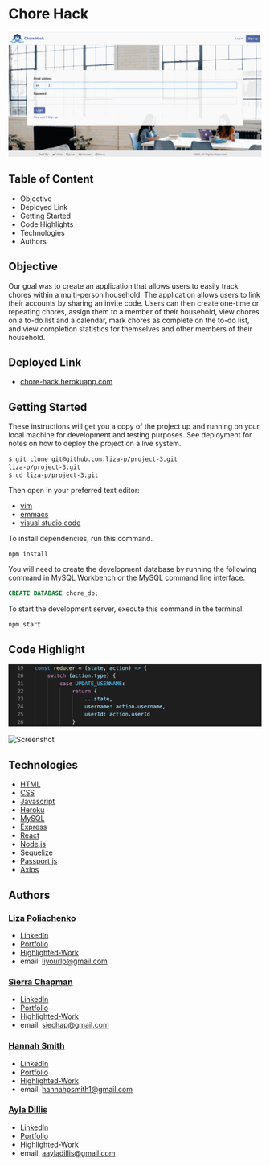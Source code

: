 # Chore Hack


![Web Screenshot](./client/public/img/WireFrame1.gif)


## Table of Content
- Objective
- Deployed Link
- Getting Started
- Code Highlights
- Technologies
- Authors

## Objective

Our goal was to create an application that allows users to easily track chores within a multi-person household. The application allows users to link their accounts by sharing an invite code. Users can then create one-time or repeating chores, assign them to a member of their household, view chores on a to-do list and a calendar, mark chores as complete on the to-do list, and view completion statistics for themselves and other members of their household.

## Deployed Link

* [chore-hack.herokuapp.com](https://chore-hack.herokuapp.com/)

## Getting Started
These instructions will get you a copy of the project up and running on your local machine for development and testing purposes. See deployment for notes on how to deploy the project on a live system.

```
$ git clone git@github.com:liza-p/project-3.git
liza-p/project-3.git
$ cd liza-p/project-3.git
```

Then open in your preferred text editor:
- [vim](https://www.vim.org/) 
- [emmacs](https://www.gnu.org/software/emacs/)
- [visual studio code](https://code.visualstudio.com/) 

To install dependencies, run this command.

```
npm install
```

You will need to create the development database by running the following command in MySQL Workbench or the MySQL command line interface.

```SQL
CREATE DATABASE chore_db;
```

To start the development server, execute this command in the terminal.

```
npm start
```

## Code Highlight


![Screenshot](./client/public/img/reducer.png)


![Screenshot]()



## Technologies
* [HTML](https://developer.mozilla.org/en-US/docs/Web/HTML)
* [CSS](https://developer.mozilla.org/en-US/docs/Web/CSS)
* [Javascript](https://developer.mozilla.org/en-US/docs/Web/JavaScrip)
* [Heroku](https://www.heroku.com/)
* [MySQL](https://www.mysql.com/)
* [Express](https://expressjs.com/)
* [React](https://reactjs.org/)
* [Node.js](https://nodejs.org/en/)
* [Sequelize](https://sequelize.org/)
* [Passport.js](http://www.passportjs.org/)
* [Axios](https://www.npmjs.com/package/axios)

## Authors
### [Liza Poliachenko](https://github.com/liza-p)
- [LinkedIn](https://www.linkedin.com/in/liza/)
- [Portfolio](https://lizas-portfolio.herokuapp.com/)
- [Highlighted-Work]()
- email: liyourlp@gmail.com

### [Sierra Chapman](https://github.com/SierraChapman)
- [LinkedIn](https://www.linkedin.com/in/sierra-chapman/)
- [Portfolio](https://react-portfolio-sc.herokuapp.com)
- [Highlighted-Work]()
- email: siechap@gmail.com

### [Hannah Smith](https://github.com/hannahpsmith1)
- [LinkedIn](linkedin.com/in/hannah-patience-smith)
- [Portfolio](https://hannahpsmith1.github.io/redesign-portfolio/)
- [Highlighted-Work]()
- email: hannahpsmith1@gmail.com

### [Ayla Dillis](https://github.com/ayladillis)
- [LinkedIn](https://www.linkedin.com/in/ayladillis/)
- [Portfolio](https://react-portfolio-ad.herokuapp.com/)
- [Highlighted-Work](https://ayladillis.github.io/Coding-Bootcamp-Project-1-Zillow-Maps-API-AD/)
- email: aayladillis@gmail.com